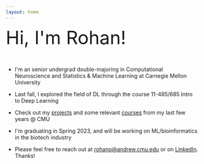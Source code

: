 ```yaml
---
layout: home
---
```

<font size= '35'>
Hi, I'm Rohan!
</font>

&nbsp;


- I'm an senior undergrad double-majoring in Computational Neuroscience and Statistics & Machine Learning at Carnegie Mellon University

- Last fall, I explored the field of DL through the course 11-485/685 Intro to Deep Learning

- Check out my [projects](https://rhopatel.github.io/projects/) and some relevant [courses](https://rhopatel.github.io/coursework) from my last few years @ CMU

- I'm graduating in Spring 2023, and will be working on ML/bioinformatics in the biotech industry

- Please feel free to reach out at [rohanp@andrew.cmu.edu](rohanp@andrew.cmu.edu) or on [LinkedIn](https://www.linkedin.com/in/rhopatel). Thanks!


